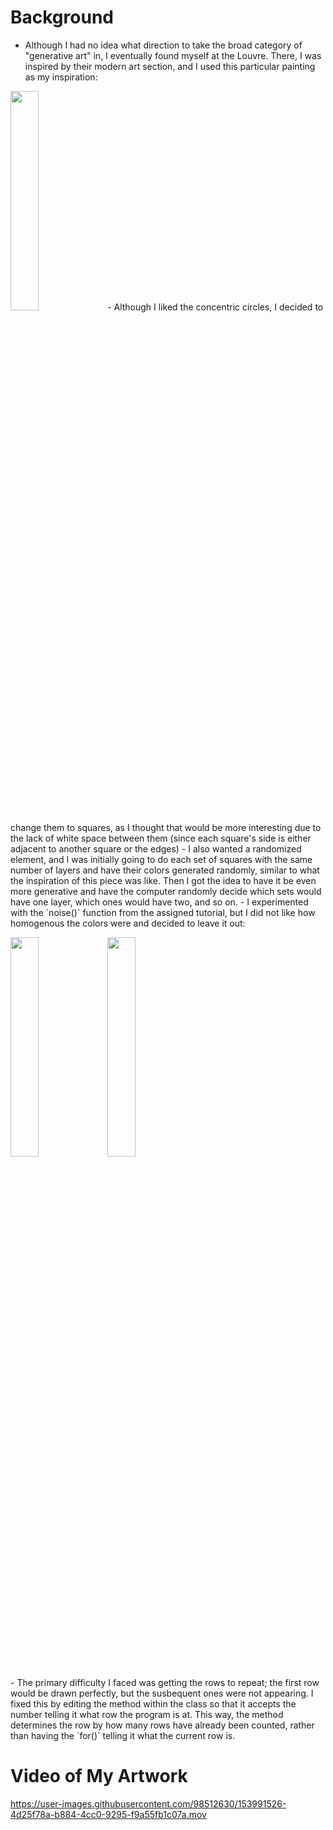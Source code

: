 # Background
- Although I had no idea what direction to take the broad category of "generative art" in, I eventually found myself at the Louvre. There, I was inspired by their modern art section, and I used this particular painting as my inspiration:
<img src ="inspiration.png" width = 30% height = 30%>
- Although I liked the concentric circles, I decided to change them to squares, as I thought that would be more interesting due to the lack of white space between them (since each square's side is either adjacent to another square or the edges)
- I also wanted a randomized element, and I was initially going to do each set of squares with the same number of layers and have their colors generated randomly, similar to what the inspiration of this piece was like. Then I got the idea to have it be even more generative and have the computer randomly decide which sets would have one layer, which ones would have two, and so on. 
- I experimented with the `noise()` function from the assigned tutorial, but I did not like how homogenous the colors were and decided to leave it out:
<p float="left">
  <img src ="/noise1.png" width = 30%/> 
  <img src ="/noise2.png" width = 30%/>
</p>
- The primary difficulty I faced was getting the rows to repeat; the first row would be drawn perfectly, but the susbequent ones were not appearing. I fixed this by editing the method within the class so that it accepts the number telling it what row the program is at. This way, the method determines the row by how many rows have already been counted, rather than having the `for()` telling it what the current row is.

# Video of My Artwork
https://user-images.githubusercontent.com/98512630/153991526-4d25f78a-b884-4cc0-9295-f9a55fb1c07a.mov
